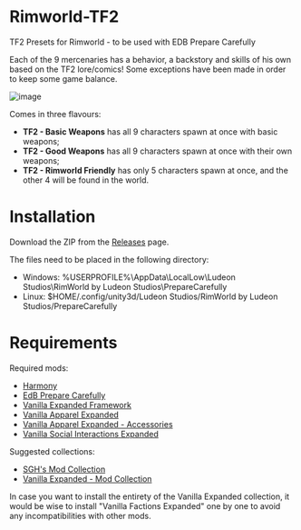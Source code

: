 # Rimworld-TF2
TF2 Presets for Rimworld - to be used with EDB Prepare Carefully

Each of the 9 mercenaries has a behavior, a backstory and skills of his own based on the TF2 lore/comics!
Some exceptions have been made in order to keep some game balance.

![image](https://user-images.githubusercontent.com/6076005/129416891-b90a8788-9c9b-4641-966a-89f621dd7e64.png)

Comes in three flavours:
- **TF2 - Basic Weapons** has all 9 characters spawn at once with basic weapons;
- **TF2 - Good Weapons** has all 9 characters spawn at once with their own weapons;
- **TF2 - Rimworld Friendly** has only 5 characters spawn at once, and the other 4 will be found in the world.

# Installation
Download the ZIP from the [Releases](https://github.com/EssGeeEich/Rimworld-TF2/releases/latest) page.

The files need to be placed in the following directory:
- Windows: %USERPROFILE%\AppData\LocalLow\Ludeon Studios\RimWorld by Ludeon Studios\PrepareCarefully
- Linux: $HOME/.config/unity3d/Ludeon Studios/RimWorld by Ludeon Studios/PrepareCarefully

# Requirements
Required mods:
- [Harmony](https://steamcommunity.com/sharedfiles/filedetails/?id=2009463077)
- [EdB Prepare Carefully](https://steamcommunity.com/sharedfiles/filedetails/?id=735106432)
- [Vanilla Expanded Framework](https://steamcommunity.com/sharedfiles/filedetails/?id=2023507013)
- [Vanilla Apparel Expanded](https://steamcommunity.com/sharedfiles/filedetails/?id=1814987817)
- [Vanilla Apparel Expanded - Accessories](https://steamcommunity.com/sharedfiles/filedetails/?id=2521176396)
- [Vanilla Social Interactions Expanded](https://steamcommunity.com/sharedfiles/filedetails/?id=2439736083)

Suggested collections:
- [SGH's Mod Collection](https://steamcommunity.com/sharedfiles/filedetails/?id=2528602159)
- [Vanilla Expanded - Mod Collection](https://steamcommunity.com/workshop/filedetails/?id=1884025115)

In case you want to install the entirety of the Vanilla Expanded collection, it would be wise to install "Vanilla Factions Expanded" one by one to avoid any incompatibilities with other mods.
